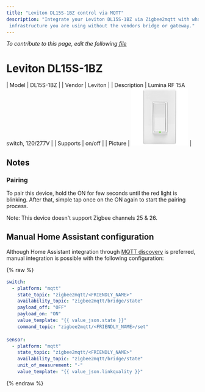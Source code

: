 ```yaml
---
title: "Leviton DL15S-1BZ control via MQTT"
description: "Integrate your Leviton DL15S-1BZ via Zigbee2mqtt with whatever smart home
 infrastructure you are using without the vendors bridge or gateway."
---
```


*To contribute to this page, edit the following
[file](https://github.com/Koenkk/zigbee2mqtt.io/blob/master/docs/devices/DL15S-1BZ.md)*

# Leviton DL15S-1BZ

| Model | DL15S-1BZ  |
| Vendor  | Leviton  |
| Description | Lumina RF 15A switch, 120/277V |
| Supports | on/off |
| Picture | ![Leviton DL15S-1BZ](../images/devices/DL15S-1BZ.jpg) |

## Notes


### Pairing
To pair this device, hold the ON for few seconds until the red light is blinking. After that, simple tap once on the ON again to start the pairing process.

Note: This device doesn't support Zigbee channels 25 & 26.


## Manual Home Assistant configuration
Although Home Assistant integration through [MQTT discovery](../integration/home_assistant) is preferred,
manual integration is possible with the following configuration:


{% raw %}
```yaml
switch:
  - platform: "mqtt"
    state_topic: "zigbee2mqtt/<FRIENDLY_NAME>"
    availability_topic: "zigbee2mqtt/bridge/state"
    payload_off: "OFF"
    payload_on: "ON"
    value_template: "{{ value_json.state }}"
    command_topic: "zigbee2mqtt/<FRIENDLY_NAME>/set"

sensor:
  - platform: "mqtt"
    state_topic: "zigbee2mqtt/<FRIENDLY_NAME>"
    availability_topic: "zigbee2mqtt/bridge/state"
    unit_of_measurement: "-"
    value_template: "{{ value_json.linkquality }}"
```
{% endraw %}


